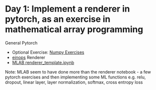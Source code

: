 # Day 1: Implement a renderer in pytorch, as an exercise in mathematical array programming
General Pytorch
- Optional Exercise: [Numpy Exercises](https://github.com/rougier/numpy-100/blob/master/100_Numpy_exercises.md)
- [einops](http://einops.rocks/pytorch-examples.html)
Renderer
- [MLAB renderer_template.ipynb](https://github.com/redwoodresearch/mlab/blob/main/days/w1d1/renderer_template.ipynb)

Note: MLAB seem to have done more than the renderer notebook - a few pytorch exercises and then implementing some ML functions e.g. relu, dropout, linear layer, layer normalization, softmax, cross entropy loss
